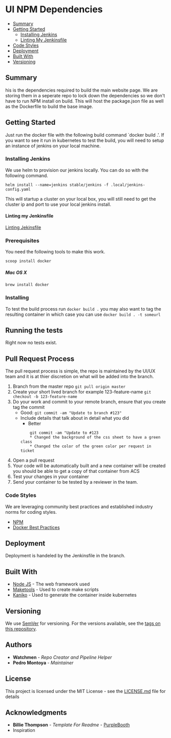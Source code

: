  
 
 # UI NPM Dependencies

- [Summary](#summary)
- [Getting Started](#GettingStarted)
    - [Installing Jenkins](#InstallingJenkins)
    - [Linting My Jenkinsfile](#Linting)
- [Code Styles](#CodeStyles)
- [Deployment](#Deployment)
- [Built With](#BuiltWith)
- [Versioning](#Versioning)

## Summary

his is the dependencies required to build the main website page. We are storing them in a seperate repo to lock down the dependencies so we don't have to run NPM install on build. This will host the package.json file as well as the Dockerfile to build the base image.

## Getting Started

Just run the docker file with the following build command `docker build .'. If you want to see it run in kubernetes to test the build, you will need to setup an instance of jenkins on your local machine.

### Installing Jenkins

We use helm to provision our jenkins locally. You can do so with the following command.

```
helm install --name=jenkins stable/jenkins -f .local/jenkins-config.yaml
```

This will startup a cluster on your local box, you will still need to get the cluster ip and port to use your local jenkins install.

#### Linting my Jenkinsfile

[Linting Jekinsfile](https://jenkins.io/doc/book/pipeline/development/#linter)

### Prerequisites

You need the following tools to make this work.

```
scoop install docker 
```
##### Mac OS X

```
brew install docker
```


### Installing

To test the build process run `docker build .` you may also want to tag the resulting container in which case you can use `docker build . -t someurl`

## Running the tests

Right now no tests exist.

## Pull Request Process

The pull request process is simple, the repo is maintained by the UI/UX team and it is at thier discretion on what will be added into the branch. 

1. Branch from the master repo `git pull origin master`
2. Create your short lived branch for example 123-feature-name `git checkout -b 123-feature-name`
3. Do your work and commit to your remote branch, ensure that you create tag the commit
    - Good: `git commit -am "Update to branch #123"`
    - Include details that talk about in detail what you did
        - Better
        ```
            git commit -am "Update to #123
            * Changed the background of the css sheet to have a green class
            * Changed the color of the green color per request in ticket
        ```
4. Open a pull request
5. Your code will be automatically built and a new container will be created you should be able to get a copy of that container from ACS
6. Test your changes in your container
7. Send your container to be tested by a reviewer in the team. 

### Code Styles

We are leveraging community best practices and established industry norms for coding styles. 

- [NPM](https://docs.npmjs.com/misc/coding-style) 
- [Docker Best Practices](https://docs.docker.com/develop/develop-images/dockerfile_best-practices/#create-ephemeral-containers)

## Deployment

Deployment is handeled by the Jenkinsfile in the branch. 

## Built With

* [Node JS](http://gohugo.io) - The web framework used
* [Maketools](https://www.gnu.org/software/make/) - Used to create make scripts
* [Kaniko](https://github.com/GoogleContainerTools/kaniko) - Used to generate the container inside kubernetes

## Versioning

We use [SemVer](http://semver.org/) for versioning. For the versions available, see the [tags on this repository](https://github.com/your/project/tags). 

## Authors

* **Watchmen** - *Repo Creator and Pipeline Helper*
* **Pedro Montoya** - *Maintainer*


## License

This project is licensed under the MIT License - see the [LICENSE.md](LICENSE.md) file for details

## Acknowledgments

* **Billie Thompson** - *Template For Readme* - [PurpleBooth](https://github.com/PurpleBooth)
* Inspiration